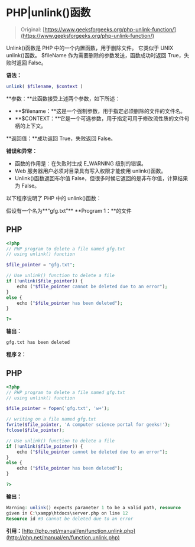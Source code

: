 # PHP|unlink()函数

> Original: [https://www.geeksforgeeks.org/php-unlink-function/](https://www.geeksforgeeks.org/php-unlink-function/)

Unlink()函数是 PHP 中的一个内置函数，用于删除文件。 它类似于 UNIX unlink()函数。 $fileName 作为需要删除的参数发送，函数成功时返回 True，失败时返回 False。

**语法：**

```php
unlink( $filename, $context )

```

**参数：**此函数接受上述两个参数，如下所述：

*   **$filename：**这是一个强制参数，用于指定必须删除的文件的文件名。
*   **$CONTEXT：**它是一个可选参数，用于指定可用于修改流性质的文件句柄的上下文。

**返回值：**成功返回 True，失败返回 False。

**错误和异常：**

*   函数的作用是：在失败时生成 E_WARNING 级别的错误。
*   Web 服务器用户必须对目录具有写入权限才能使用 unlink()函数。
*   Unlink()函数返回布尔值 False，但很多时候它返回的是非布尔值，计算结果为 False。

以下程序说明了 PHP 中的 unlink()函数：

假设有一个名为**“gfg.txt”**
**Program 1：**的文件

## PHP

```php
<?php
// PHP program to delete a file named gfg.txt
// using unlink() function

$file_pointer = "gfg.txt";

// Use unlink() function to delete a file
if (!unlink($file_pointer)) {
    echo ("$file_pointer cannot be deleted due to an error");
}
else {
    echo ("$file_pointer has been deleted");
}

?>
```

**输出：**

```php
gfg.txt has been deleted

```

**程序 2：**

## PHP

```php
<?php
// PHP program to delete a file named gfg.txt
// using unlink() function

$file_pointer = fopen('gfg.txt', 'w+');

// writing on a file named gfg.txt
fwrite($file_pointer, 'A computer science portal for geeks!');
fclose($file_pointer);  

// Use unlink() function to delete a file
if (!unlink($file_pointer)) {
    echo ("$file_pointer cannot be deleted due to an error");
}
else {
    echo ("$file_pointer has been deleted");
}

?>
```

**输出：**

```php
Warning: unlink() expects parameter 1 to be a valid path, resource
given in C:\xampp\htdocs\server.php on line 12
Resource id #3 cannot be deleted due to an error

```

**引用：**[http://php.net/manual/en/function.unlink.php](http://php.net/manual/en/function.unlink.php)